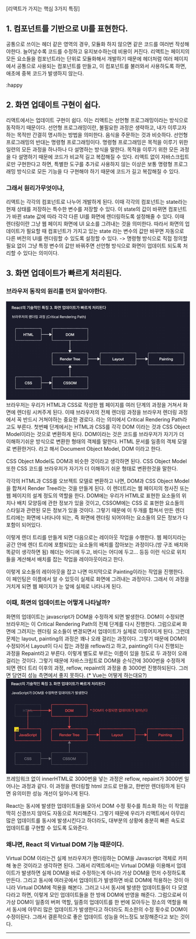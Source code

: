 [리액트가 가지는 핵심 3가지 특징]

## 1. 컴포넌트를 기반으로 UI를 표현한다. 
공통으로 쓰이는 헤더 같은 영역의 경우, 모듈화 하지 않으면 같은 코드를 여러번 작성해야한다. 
늘어날수록 코드를 수정하고 유지보수하는데 비용이 커진다. 
리액트는 페이지의 모든 요소들을 컴포넌트라는 단위로 모듈화해서 개발하기 때문에 헤더처럼 여러 페이지에서 공통으로 사용되는 컴포넌트를 만들고, 이 컴포넌트를 불러와서 사용하도록 하면, 애초에 중복 코드가 발생하지 않는다. 

:happy


## 2. 화면 업데이트 구현이 쉽다.
리액트에서는 업데이트 구현이 쉽다. 이는 리액트는 선언형 프로그래밍이라는 방식으로 동작하기 때문이다. 선언형 프로그래밍이란, 불필요한 과정은 생략하고, 내가 이루고자 하는 목적만 간결히 명시하는 방법을 의미한다. 
음식을 주문하는 것과 비슷하다. 선언형 프로그래밍의 반대는 명령형 프로그래밍이다. 명령형 프로그래밍은 목적을 이루기 위한 일련의 모든 과정을 하나하나 다 설명하는 방식을 말한다. 목적을 이루기 위한 모든 과정을 다 설명하기 때문에 코드가 비교적 길고 복잡해질 수 있다. 리액트 없이 자바스크립트로만 구현한다고 하면, 특별한 도구를 추가로 사용하지 않는 이상은 보통 명령형 프로그래밍 방식으로 모든 기능을 다 구현해야 하기 때문에 코드가 길고 복잡해질 수 있다. 

### 그래서 원리가무엇이냐,
리액트는 각각의 컴포넌트로 나누어 개발하게 된다. 이때 각각의 컴포넌트는 state라는 현재 상태를 저장하는 특수한 변수를 저장할 수 있다. 이 state의 값이 바뀌면 컴포넌트가 바뀐 state 값에 따라 각각 다른 UI를 화면에 렌더링하도록 설정해줄 수 있다. 이때 렌더링이란 그냥 웹 페이지 화면에 UI 요소를 그려내는 것을 의미한다. 따라서 화면의 업데이트가 필요할 때 컴포넌트가 가지고 있는 state 라는 변수의 값만 바꾸면 자동으로 다른 버전의 UI를 렌더링할 수 있도록 설정할 수 있다. 
-> 명령형 방식으로 직접 정의할 필요 없이 그냥 특정 변수의 값만 바꿔주면 선언형 방식으로 화면이 업데이트 되도록 처리할 수 있다는 의미이다. 


## 3. 화면 업데이트가 빠르게 처리된다.


### 브라우저 동작의 원리를 먼저 알아야한다. 
![alt text](image.png)
브라우저는 우리가 HTML과 CSS로 작성한 웹 페이지를 여러 단계의 과정을 거쳐서 화면에 렌더링 시켜주게 된다. 이때 브라우저의 전체 렌더링 과정을 
브라우저 렌더링 과정에서 꼭 반드시 거쳐야하는 중요한 경로다. 라는 의미에서 
Critical Rendering Path라고도 부른다. 
첫번째 단계에서는 HTML과 CSS를 각각 DOM 이라는 것과 CSS Object Model이라는 것으로 변환하게 된다. 
DOM이라는 것은 코드를 브라우저가 자기가 더 이해하기쉬운 방식으로 변환한 형태의 객체를 말한다. HTML 문서를 일종의 객체 모델로 변환한거다. 라고 해서 Document Object Model, DOM 이라고 한다. 

CSS Object Model도 DOM과 비슷한 것이라고 생각하면 된다. CSS Object Model또한 CSS 코드를 브라우저가 자기가 더 이해하기 쉬운 형태로 변환한것을 말한다. 

각각의 HTML과 CSS를 오브젝트 모델로 변환하고 나면, DOM과 CSS Object Model을 합쳐서 Render Tree라는 것을 만들게 된다. 
이 렌더트리는 웹 페이지의 청사진 또는 웹 페이지의 설계 정도의 역할을 한다.
DOM에는 우리가 HTML로 표현한 요소들의 위치나 배치 모양등에 관한 정보가 있을 것이고, CSSOM에는 CSS 로 표현한 요소들의 스타일과 관련된 모든 정보가 있을 것이다. 
그렇기 때문에 이 두개를 합쳐서 만든 렌더 트리에는 화면에 나타나야 되는, 즉 화면에 렌더링 되어야하는 요소들의 모든 정보가 다 포함이 되어있다. 

이렇게 렌더 트리를 만들게 되면 다음으로는 레이아웃 작업을 수행한다. 웹 페이지라는 공간 안에 렌더 트리에 포함되있는 요소들의 배치를 잡아보는 과정이다.(방 구조 배치와 똑같이 생각하면 됨) 헤더는 어디에 두고, 바디는 어디에 두고... 등등 이런 식으로 위치들을 계산해서 배치를 잡는 작업을 레이아웃이라고 한다. 

이렇게 요소들의 레이아웃을 잡고 나면 마지막으로 Painting이라는 작업을 진행한다. 이 페인팅은 이름에서 알 수 있듯이 실제로 화면에 그려내는 과정이다. 그래서 이 과정을 거치게 되면 웹 페이지가 눈 앞에 실제로 나타나게 된다. 


### 이때, 화면의 업데이트는 어떻게 나타날까?
화면의 업데이트는 javascript가 DOM을 수정하게 되면 발생한다. DOM이 수정되면 브라우저는 이 Critical Rendering Path의 전체 단계를 다시 진행한다. 그럼으로써 화면에 그려지는 렌더링 요소들이 변경되면서 업데이트가 실제로 이루어지게 된다. 
그런데 문제는 layout, painting의 과정은 꽤나 오래 걸리는 과정이다. 그렇기 때문에 DOM이 수정되어서 Layout이 다시 잡는 과정을 reflow라고 하고, painting이 다시 진행되는 과정을 Repaint라고 부른다. 이렇게 별도로 부르는 이름이 있을 정도로 두 과정이 오래 걸리는 것이다. 
그렇기 때문에 자바스크립트로 DOM을 순식간에 3000번을 수정하게 되면 렌더 트리 이후의 과정, reflow, repaint의 과정을 총 3000번 진행하되된다. 그러면 당연히 성능 측면에서 좋지 못하다. (* Vue는 어떻게 하는대요?)
![alt text](image-1.png)
프레임워크 없이 innerHTML로 3000번을 넣는 과정은 reflow, repaint가 3000번 일어나는 과정과 같다. 이 과정을 렌더링할 html 코드로 만들고, 한번만 렌더링하게 된다면 유의미한 성능 개선이 일어나게 된다. 

React는 동시에 발생한 업데이트들을 모아서 DOM 수정 횟수를 최소화 하는 이 작업을 딱히 신경쓰지 않아도 자동으로 처리해준다. 
그렇기 때문에 우리가 리액트에서 아무리 많은 업데이트를 동시에 발생시킨다고 하더라도, 대부분의 상황에 충분히 빠른 속도로 업데이트를 구현할 수 있도록 도와준다. 

### 왜냐면, React 의 Virtual DOM 기능 때문이다. 
Virtual DOM 이라는건 실제 브라우저가 렌더링하는 DOM을 Javascript 객체로 카피해 놓은 것이라고 생각하면 된다. 그래서 리액트에서는 Virtual DOM을 이용해서 업데이트가 발생하면 실제 DOM을 바로 수정하는게 아니라 가상 DOM을 먼저 수정하도록 만든다. 그리고 동시에 여러곳에서 업데이트가 발생하면 바로 DOM에 적용하는 것이 아니라 Virtual DOM에 적용을 해본다. 그러고 나서 동시에 발생한 업데이트들이 다 모였다라고 하면, 이렇게 모인 업데이트들을 한 방에 DOM에 반영을 해준다. 그럼으로써 이 가상 DOM이 일종의 버퍼 역할, 일종의 업데이트를 한 번에 모아두는 장소의 역할을 해서 동시에 아무리 많은 업데이트가 발생한다고 하더라도 최소한의 수정 횟수로 DOM이 수정이된다. 
그래서 결론적으로 좋은 업데이트 성능을 어느정도 보장해준다고 보는 것이다. 

---

